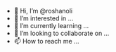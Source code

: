 - 👋 Hi, I’m @roshanoli
- 👀 I’m interested in ...
- 🌱 I’m currently learning ...
- 💞️ I’m looking to collaborate on ...
- 📫 How to reach me ...

<!---
roshanoli/roshanoli is a ✨ special ✨ repository because its `README.md` (this file) appears on your GitHub profile.
You can click the Preview link to take a look at your changes.
--->

